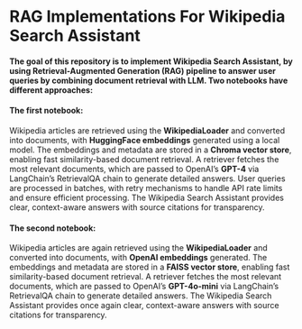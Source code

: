 # RAG Implementations For Wikipedia Search Assistant

#### The goal of this repository is to implement Wikipedia Search Assistant, by using Retrieval-Augmented Generation (RAG) pipeline to answer user queries by combining document retrieval with LLM. Two notebooks have different approaches:

#### The first notebook: 
Wikipedia articles are retrieved using the **WikipediaLoader** and converted into documents, with **HuggingFace embeddings** generated using a local model. The embeddings and metadata are stored in a **Chroma vector store**, enabling fast similarity-based document retrieval. A retriever fetches the most relevant documents, which are passed to OpenAI’s **GPT-4** via LangChain’s RetrievalQA chain to generate detailed answers. User queries are processed in batches, with retry mechanisms to handle API rate limits and ensure efficient processing. The Wikipedia Search Assistant provides clear, context-aware answers with source citations for transparency.

#### The second notebook: 

Wikipedia articles are again retrieved using the **WikipediaLoader** and converted into documents, with **OpenAI embeddings** generated. The embeddings and metadata are stored in a **FAISS vector store**, enabling fast similarity-based document retrieval. A retriever fetches the most relevant documents, which are passed to OpenAI’s **GPT-4o-mini** via LangChain’s RetrievalQA chain to generate detailed answers. The Wikipedia Search Assistant provides once again clear, context-aware answers with source citations for transparency.
